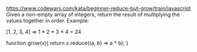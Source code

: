 https://www.codewars.com/kata/beginner-reduce-but-grow/train/javascript
Given a non-empty array of integers, return the result of multiplying the values together in order. Example:

[1, 2, 3, 4] => 1 * 2 * 3 * 4 = 24

function grow(x){
  return x.reduce((a, b) => a * b);
}